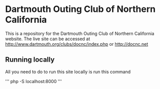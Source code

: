 # Dartmouth Outing Club of Northern California

This is a repository for the Dartmouth Outing Club of Northern California website. The live site can be accessed at http://www.dartmouth.org/clubs/docnc/index.php or http://docnc.net

## Running locally

All you need to do to run this site locally is run this command

'''
php -S localhost:8000
'''

